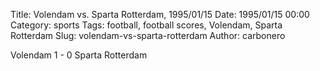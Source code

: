 Title: Volendam vs. Sparta Rotterdam, 1995/01/15
Date: 1995/01/15 00:00
Category: sports
Tags: football, football scores, Volendam, Sparta Rotterdam
Slug: volendam-vs-sparta-rotterdam
Author: carbonero


Volendam 1 - 0 Sparta Rotterdam
